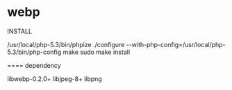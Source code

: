 webp
====
INSTALL

/usr/local/php-5.3/bin/phpize
./configure --with-php-config=/usr/local/php-5.3/bin/php-config
make
sudo make install

====
dependency

libwebp-0.2.0+
libjpeg-8+
libpng
